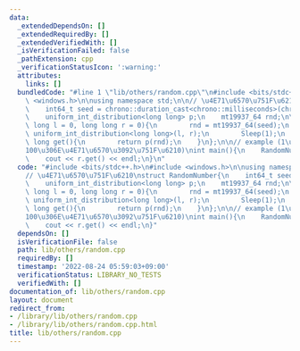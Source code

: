 ```yaml
---
data:
  _extendedDependsOn: []
  _extendedRequiredBy: []
  _extendedVerifiedWith: []
  _isVerificationFailed: false
  _pathExtension: cpp
  _verificationStatusIcon: ':warning:'
  attributes:
    links: []
  bundledCode: "#line 1 \"lib/others/random.cpp\"\n#include <bits/stdc++.h>\n#include\
    \ <windows.h>\n\nusing namespace std;\n\n// \u4E71\u6570\u751F\u6210\nstruct RandomNumber{\n\
    \    int64_t seed = chrono::duration_cast<chrono::milliseconds>(chrono::system_clock::now().time_since_epoch()).count();\n\
    \    uniform_int_distribution<long long> p;\n    mt19937_64 rnd;\n\n\tRandomNumber(long\
    \ long l = 0, long long r = 0){\n        rnd = mt19937_64(seed);\n        p =\
    \ uniform_int_distribution<long long>(l, r);\n        Sleep(1);\n    }\n\n\tlong\
    \ long get(){\n        return p(rnd);\n    }\n};\n\n// example (1\u304B\u3089\
    100\u306E\u4E71\u6570\u3092\u751F\u6210)\nint main(){\n    RandomNumber r(1, 100);\n\
    \    cout << r.get() << endl;\n}\n"
  code: "#include <bits/stdc++.h>\n#include <windows.h>\n\nusing namespace std;\n\n\
    // \u4E71\u6570\u751F\u6210\nstruct RandomNumber{\n    int64_t seed = chrono::duration_cast<chrono::milliseconds>(chrono::system_clock::now().time_since_epoch()).count();\n\
    \    uniform_int_distribution<long long> p;\n    mt19937_64 rnd;\n\n\tRandomNumber(long\
    \ long l = 0, long long r = 0){\n        rnd = mt19937_64(seed);\n        p =\
    \ uniform_int_distribution<long long>(l, r);\n        Sleep(1);\n    }\n\n\tlong\
    \ long get(){\n        return p(rnd);\n    }\n};\n\n// example (1\u304B\u3089\
    100\u306E\u4E71\u6570\u3092\u751F\u6210)\nint main(){\n    RandomNumber r(1, 100);\n\
    \    cout << r.get() << endl;\n}"
  dependsOn: []
  isVerificationFile: false
  path: lib/others/random.cpp
  requiredBy: []
  timestamp: '2022-08-24 05:59:03+09:00'
  verificationStatus: LIBRARY_NO_TESTS
  verifiedWith: []
documentation_of: lib/others/random.cpp
layout: document
redirect_from:
- /library/lib/others/random.cpp
- /library/lib/others/random.cpp.html
title: lib/others/random.cpp
---
```

